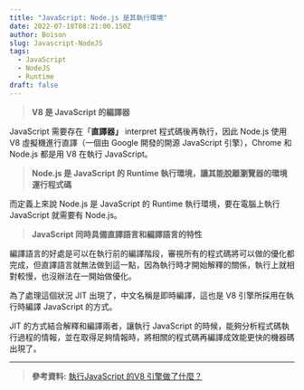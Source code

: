 ```yaml
---
title: "JavaScript: Node.js 是其執行環境"
date: 2022-07-18T08:21:00.150Z
author: Boison
slug: Javascript-NodeJS
tags:
  - JavaScript
  - NodeJS
  - Runtime
draft: false
---
```

> **V8 是 JavaScript 的編譯器**

JavaScript 需要存在「**直譯器」** interpret 程式碼後再執行，因此 Node.js 使用 V8 虛擬機進行直譯（一個由 Google 開發的開源 JavaScript 引擎），Chrome 和 Node.js 都是用 V8 在執行 JavaScript。

> **Node.js 是 JavaScript 的 Runtime 執行環境，讓其能脫離瀏覽器的環境運行程式碼**

而定義上來說 Node.js 是 JavaScript 的 Runtime 執行環境，要在電腦上執行 JavaScript 就需要有 Node.js。

> **JavaScript 同時具備直譯語言和編譯語言的特性**

編譯語言的好處是可以在執行前的編譯階段，審視所有的程式碼將可以做的優化都完成，但直譯語言就無法做到這一點，因為執行時才開始解釋的關係，執行上就相對較慢，也沒辦法在一開始做優化。

為了處理這個狀況 JIT 出現了，中文名稱是即時編譯，這也是 V8 引擎所採用在執行時編譯 JavaScript 的方式。

JIT 的方式結合解釋和編譯兩者，讓執行 JavaScript 的時候，能夠分析程式碼執行過程的情報，並在取得足夠情報時，將相關的程式碼再編譯成效能更快的機器碼出現了。

---

> **參考資料:** [執行JavaScript 的V8 引擎做了什麼？](https://medium.com/starbugs/%E5%9F%B7%E8%A1%8C-javascript-%E7%9A%84-v8-%E5%BC%95%E6%93%8E%E5%81%9A%E4%BA%86%E4%BB%80%E9%BA%BC-f97e5b4b3fbe)